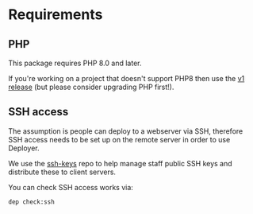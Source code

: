 # Requirements

## PHP
This package requires PHP 8.0 and later.

If you're working on a project that doesn't support PHP8 then use the [v1 release](https://github.com/studio24/deployer-recipes/tree/v1.1.0) (but please consider upgrading PHP first!).

## SSH access

The assumption is people can deploy to a webserver via SSH, therefore SSH access needs to be set up on the remote server in 
order to use Deployer.

We use the [ssh-keys](https://github.com/studio24/ssh-keys) repo to help manage staff public SSH keys and distribute these 
to client servers.

You can check SSH access works via:

```
dep check:ssh
```
